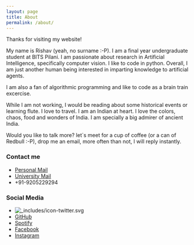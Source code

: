 ```yaml
---
layout: page
title: About
permalink: /about/
---
```


Thanks for visiting my website! 

My name is Rishav (yeah, no surname :-P). I am a final year undergraduate student at BITS Pilani. I am passionate about research in Artificial Intelligence, specifically computer vision. I like to code in python. Overall, I am just another human being interested in imparting knowledge to artificial agents.

I am also a fan of algorithmic programming and like to code as a brain train excercise.

While I am not working, I would be reading about some historical events or learning flute. I love to travel.
I am an Indian at heart. I love the colors, chaos, food and wonders of India. I am specially a big admirer of ancient India.

Would you like to talk more? let`s meet for a cup of coffee (or a can of Redbull :-P), drop me an email, more often than not, I will reply instantly.

### Contact me

- [Personal Mail](mailto:rishkumar2345@gmail.com)
- [University Mail](mailto:f2016108@pilani.bits-pilani.ac.in)
- +91-9205229294

### Social Media
- ![_includes/icon-twitter.svg](https://twitter.com/rishav_real)
- [GitHub](https://github.com/rish-av)
- [Spotify](https://open.spotify.com/user/31qhhbgjwrtuvru26fbwxvs5ohpq?si=wZ9dYuO9TfGS9Nzo1HuCdw)
- [Facebook](https://www.facebook.com/rkdx007)
- [Instagram](https://www.instagram.com/rish_av9/)
